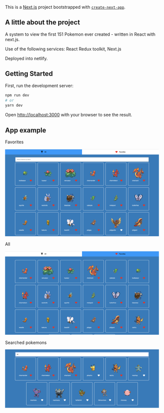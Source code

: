 This is a [Next.js](https://nextjs.org/) project bootstrapped with [`create-next-app`](https://github.com/vercel/next.js/tree/canary/packages/create-next-app).

## A little about the project

A system to view the first 151 Pokemon ever created - written in React with next.js.

Use of the following services:
React Redux toolkit, Next.js

Deployed into netlify.

## Getting Started

First, run the development server:

```bash
npm run dev
# or
yarn dev
```

Open [http://localhost:3000](http://localhost:3000) with your browser to see the result.

## App example

Favorites

![Screenshot](public/static/images/2.png)

All

![Screenshot](public/static/images/1.png)

Searched pokemons

![Screenshot](public/static/images/3.png)
